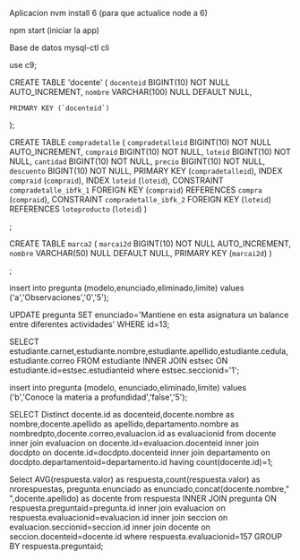 Aplicacion
nvm install 6   (para que actualice node a 6)

npm start       (iniciar la app)


Base de datos
mysql-ctl cli

use c9;


CREATE TABLE 'docente' (
	`docenteid` BIGINT(10) NOT NULL AUTO_INCREMENT,
	`nombre` VARCHAR(100) NULL DEFAULT NULL,
	
	
	PRIMARY KEY (`docenteid`)
);



CREATE TABLE `compradetalle` (
	`compradetalleid` BIGINT(10) NOT NULL AUTO_INCREMENT,
	`compraid` BIGINT(10) NOT NULL,
	`loteid` BIGINT(10) NOT NULL,
	`cantidad` BIGINT(10) NOT NULL,
	`precio` BIGINT(10) NOT NULL,
	`descuento` BIGINT(10) NOT NULL,
	PRIMARY KEY (`compradetalleid`),
	INDEX `compraid` (`compraid`),
	INDEX `loteid` (`loteid`),
	CONSTRAINT `compradetalle_ibfk_1` FOREIGN KEY (`compraid`) REFERENCES `compra` (`compraid`),
	CONSTRAINT `compradetalle_ibfk_2` FOREIGN KEY (`loteid`) REFERENCES `loteproducto` (`loteid`)
)


;







CREATE TABLE `marca2` (
	`marcai2d` BIGINT(10) NOT NULL AUTO_INCREMENT,
	`nombre` VARCHAR(50) NULL DEFAULT NULL,
	PRIMARY KEY (`marcai2d`)
)

;




 
 
 insert into pregunta (modelo,enunciado,eliminado,limite) values ('a','Observaciones','0','5');
 
 
UPDATE pregunta
SET enunciado='Mantiene en esta asignatura un balance entre diferentes actividades'
WHERE id=13;




SELECT estudiante.carnet,estudiante.nombre,estudiante.apellido,estudiante.cedula,estudiante.correo 
FROM estudiante 
INNER JOIN estsec 
ON estudiante.id=estsec.estudianteid
where estsec.seccionid='1';



insert into pregunta (modelo, enunciado,eliminado,limite) values ('b','Conoce la materia a profundidad','false','5');


SELECT Distinct docente.id as docenteid,docente.nombre as nombre,docente.apellido as apellido,departamento.nombre as nombredpto,docente.correo,evaluacion.id as evaluacionid from docente inner join evaluacion on docente.id=evaluacion.docenteid inner join docdpto on docente.id=docdpto.docenteid inner join departamento on docdpto.departamentoid=departamento.id having count(docente.id)=1;

Select AVG(respuesta.valor) as respuesta,count(respuesta.valor) as nrorespuestas, pregunta.enunciado as enunciado,concat(docente.nombre," ",docente.apellido) as docente from respuesta INNER JOIN pregunta ON respuesta.preguntaid=pregunta.id inner join evaluacion on respuesta.evaluacionid=evaluacion.id inner join seccion on evaluacion.seccionid=seccion.id inner join docente on seccion.docenteid=docente.id where respuesta.evaluacionid=157 GROUP BY respuesta.preguntaid;

